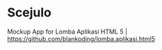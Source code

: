 # Scejulo
Mockup App for Lomba Aplikasi HTML 5 | https://github.com/blankoding/lomba.aplikasi.html5
